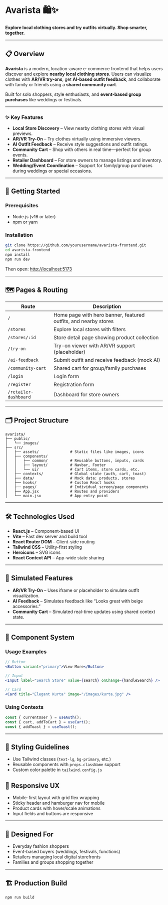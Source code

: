 
# Avarista 🛍️✨

**Explore local clothing stores and try outfits virtually. Shop smarter, together.**

---

## 📋 Overview

**Avarista** is a modern, location-aware e-commerce frontend that helps users discover and explore **nearby local clothing stores**. Users can visualize clothes with **AR/VR try-ons**, get **AI-based outfit feedback**, and collaborate with family or friends using a **shared community cart**.

Built for solo shoppers, style enthusiasts, and **event-based group purchases** like weddings or festivals.

---

### ✨ Key Features

* **Local Store Discovery** – View nearby clothing stores with visual previews.
* **AR/VR Try-On** – Try clothes virtually using immersive viewers.
* **AI Outfit Feedback** – Receive style suggestions and outfit ratings.
* **Community Cart** – Shop with others in real time—perfect for group events.
* **Retailer Dashboard** – For store owners to manage listings and inventory.
* **Wedding/Event Coordination** – Support for family/group purchases during weddings or special occasions.

---

## 🚀 Getting Started

### Prerequisites

* Node.js (v16 or later)
* npm or yarn

### Installation

```bash
git clone https://github.com/yourusername/avarista-frontend.git
cd avarista-frontend
npm install
npm run dev
```

Then open: [http://localhost:5173](http://localhost:5173)

---

## 🗺️ Pages & Routing

| Route                 | Description                                                     |
| --------------------- | --------------------------------------------------------------- |
| `/`                   | Home page with hero banner, featured outfits, and nearby stores |
| `/stores`             | Explore local stores with filters                               |
| `/stores/:id`         | Store detail page showing product collection                    |
| `/try-on`             | Try-on viewer with AR/VR support (placeholder)                  |
| `/ai-feedback`        | Submit outfit and receive feedback (mock AI)                    |
| `/community-cart`     | Shared cart for group/family purchases                          |
| `/login`              | Login form                                                      |
| `/register`           | Registration form                                               |
| `/retailer-dashboard` | Dashboard for store owners                                      |

---

## 🗂️ Project Structure

```
avarista/
├── public/
│   └── images/
├── src/
│   ├── assets/              # Static files like images, icons
│   ├── components/          
│   │   ├── common/          # Reusable buttons, inputs, cards
│   │   ├── layout/          # Navbar, Footer
│   │   └── ui/              # Cart items, store cards, etc.
│   ├── contexts/            # Global state (auth, cart, toast)
│   ├── data/                # Mock data: products, stores
│   ├── hooks/               # Custom React hooks
│   ├── pages/               # Individual screen/page components
│   ├── App.jsx              # Routes and providers
│   └── main.jsx             # App entry point
```

---

## 🛠️ Technologies Used

* **React.js** – Component-based UI
* **Vite** – Fast dev server and build tool
* **React Router DOM** – Client-side routing
* **Tailwind CSS** – Utility-first styling
* **Heroicons** – SVG icons
* **React Context API** – App-wide state sharing

---

## 🧪 Simulated Features

* **AR/VR Try-On** – Uses iframe or placeholder to simulate outfit visualization.
* **AI Feedback** – Simulates feedback like “Looks great with beige accessories.”
* **Community Cart** – Simulated real-time updates using shared context state.

---

## 🧩 Component System

### Usage Examples

```jsx
// Button
<Button variant="primary">View More</Button>

// Input
<Input label="Search Store" value={search} onChange={handleSearch} />

// Card
<Card title="Elegant Kurta" image="/images/kurta.jpg" />
```

### Using Contexts

```jsx
const { currentUser } = useAuth();
const { cart, addToCart } = useCart();
const { addToast } = useToast();
```

---

## 🎨 Styling Guidelines

* Use Tailwind classes (`text-lg`, `bg-primary`, etc.)
* Reusable components with `props.className` support
* Custom color palette in `tailwind.config.js`


## 📱 Responsive UX

* Mobile-first layout with grid flex wrapping
* Sticky header and hamburger nav for mobile
* Product cards with hover/scale animations
* Input fields and buttons are responsive

---

## 🎯 Designed For

* Everyday fashion shoppers
* Event-based buyers (weddings, festivals, functions)
* Retailers managing local digital storefronts
* Families and groups shopping together

---

## 🏗️ Production Build

```bash
npm run build
```

